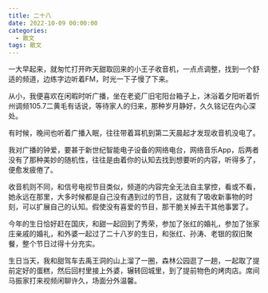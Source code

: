```yaml
---
title: 二十八
date: 2022-10-09 00:00:00
categories:
  - 散文
tags: 散文
---
```


一大早起来，就匆忙打开昨天甜取回来的小王子收音机，一点点调整，找到一个舒适的频道，边练字边听着FM，时光一下子慢了下来。

从小，我便喜欢在闲暇时听广播，坐在老瓷厂旧宅阳台箱子上，沐浴着夕阳听着忻州调频105.7二黄毛有话说，等待家人的归来，那种岁月静好，久久铭记在内心深处。

有时候，晚间也听着广播入眠，往往带着耳机到第二天晨起才发现收音机没电了。

我对广播的钟爱，要甚于新世纪智能电子设备的网络电台，网络音乐App，后两者没有了那种美妙的随机性，往往是由着你的认知去找到想要听的内容，听得多了，便愈发疲倦了。

收音机则不同，和信号电视节目类似，频道的内容完全无法自主掌控，看或不看，她永远在那里，大多时候都是自己没有遇到过的节目，这就有了吸收新事物的时刻，可以扩展自己的认知。假使没有喜爱的节目，那干脆关掉去干其他事罢了。

今年的生日恰好赶在国庆，和甜一起回到了秀荣，参加了张红的婚礼，参加了张家庄亲戚的婚礼，和外婆一起过了二十八岁的生日，和张红、孙涛、老银的叙旧聚餐，整个节日过得十分充实。

生日当天，我和甜驾车去禹王洞的山上溜了一圈，森林公园逛了一趟，一起取了提前定好的蛋糕，然后回村里接上外婆，辗转回城里，到了提前物色的烤肉店。席间马振家打来视频闲聊许久，场面分外温馨。
